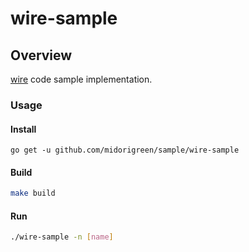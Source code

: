 # wire-sample

## Overview
[wire](https://github.com/google/go-cloud/tree/master/wire) code sample implementation.

### Usage
#### Install
```
go get -u github.com/midorigreen/sample/wire-sample
```

#### Build
```sh
make build
```

#### Run
```sh
./wire-sample -n [name]
```

